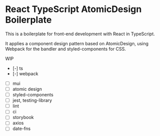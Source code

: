 # React TypeScript AtomicDesign Boilerplate

This is a boilerplate for front-end development with React in TypeScript.

It applies a component design pattern based on AtomicDesign, using Webpack for the bandler and styled-components for CSS.

WIP

- [-] ts
- [-] webpack
- [ ] mui
- [ ] atomic design
- [ ] styled-components
- [ ] jest, testing-library
- [ ] lint
- [ ] ci
- [ ] storybook
- [ ] axios
- [ ] date-fns
